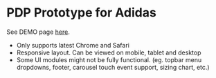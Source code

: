 # PDP Prototype for Adidas

See DEMO page [here](https://ryoi.github.io/prototype-adidas/).

- Only supports latest Chrome and Safari
- Responsive layout. Can be viewed on mobile, tablet and desktop
- Some UI modules might not be fully functional. (eg. topbar menu dropdowns, footer, carousel touch event support, sizing chart, etc.)

